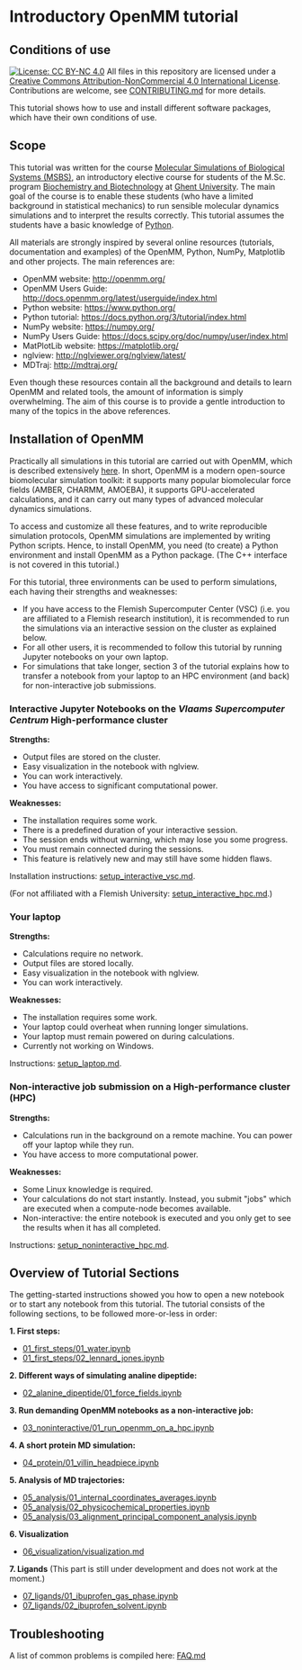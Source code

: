 # Introductory OpenMM tutorial

## Conditions of use

[![License: CC BY-NC 4.0](https://i.creativecommons.org/l/by-nc/4.0/88x31.png)](https://creativecommons.org/licenses/by-nc/4.0/)
All files in this repository are licensed under a [Creative Commons Attribution-NonCommercial 4.0 International License](http://creativecommons.org/licenses/by-nc/4.0/). Contributions are welcome, see [CONTRIBUTING.md](https://github.ugent.be/Py4Sci/.github/blob/main/CONTRIBUTING.md) for more details.

This tutorial shows how to use and install different software packages, which have their own conditions of use.


## Scope

This tutorial was written for the course [Molecular Simulations of Biological Systems (MSBS)](https://studiegids.ugent.be/2020/EN/studiefiches/C002727.pdf), an introductory elective course for students of the M.Sc. program [Biochemistry and Biotechnology](https://studiegids.ugent.be/2020/EN/FACULTY/C/MABA/CMBCBT/CMBCBT.html) at [Ghent University](https://www.ugent.be/en).
The main goal of the course is to enable these students (who have a limited background in statistical mechanics) to run sensible molecular dynamics simulations and to interpret the results correctly.
This tutorial assumes the students have a basic knowledge of [Python](https://www.python.org/).

All materials are strongly inspired by several online resources (tutorials, documentation and examples) of the OpenMM, Python, NumPy, Matplotlib and other projects.
The main references are:

* OpenMM website: http://openmm.org/
* OpenMM Users Guide: http://docs.openmm.org/latest/userguide/index.html
* Python website: https://www.python.org/
* Python tutorial: https://docs.python.org/3/tutorial/index.html
* NumPy website: https://numpy.org/
* NumPy Users Guide: https://docs.scipy.org/doc/numpy/user/index.html
* MatPlotLib website: https://matplotlib.org/
* nglview: http://nglviewer.org/nglview/latest/
* MDTraj: http://mdtraj.org/

Even though these resources contain all the background and details to learn OpenMM and related tools, the amount of information is simply overwhelming.
The aim of this course is to provide a gentle introduction to many of the topics in the above references.

## Installation of OpenMM

Practically all simulations in this tutorial are carried out with OpenMM, which is described extensively [here](http://docs.openmm.org/latest/userguide/library.html).
In short, OpenMM is a modern open-source biomolecular simulation toolkit: it supports many popular biomolecular force fields (AMBER, CHARMM, AMOEBA), it supports
GPU-accelerated calculations, and it can carry out many types of advanced molecular dynamics simulations.

To access and customize all these features, and to write reproducible simulation protocols, OpenMM simulations are implemented by writing Python scripts.
Hence, to install OpenMM, you need (to create) a Python environment and install OpenMM as a Python package.
(The C++ interface is not covered in this tutorial.)

For this tutorial, three environments can be used to perform simulations, each having their strengths and weaknesses:

- If you have access to the Flemish Supercomputer Center (VSC) (i.e. you are affiliated to a Flemish research institution), it is recommended to run the simulations via an interactive session on the cluster as explained below.
- For all other users, it is recommended to follow this tutorial by running Jupyter notebooks on your own laptop.
- For simulations that take longer, section 3 of the tutorial explains how to transfer a notebook from your laptop to an HPC environment (and back) for non-interactive job submissions.


### Interactive Jupyter Notebooks on the *Vlaams Supercomputer Centrum* High-performance cluster

**Strengths:**

- Output files are stored on the cluster.
- Easy visualization in the notebook with nglview.
- You can work interactively.
- You have access to significant computational power.

**Weaknesses:**

- The installation requires some work.
- There is a predefined duration of your interactive session.
- The session ends without warning, which may lose you some progress.
- You must remain connected during the sessions.
- This feature is relatively new and may still have some hidden flaws.

Installation instructions: [setup_interactive_vsc.md](setup_interactive_vsc.md).

(For not affiliated with a Flemish University: [setup_interactive_hpc.md](setup_interactive_hpc.md).)

### Your laptop

**Strengths:**

- Calculations require no network.
- Output files are stored locally.
- Easy visualization in the notebook with nglview.
- You can work interactively.

**Weaknesses:**

- The installation requires some work.
- Your laptop could overheat when running longer simulations.
- Your laptop must remain powered on during calculations.
- Currently not working on Windows.

Instructions: [setup_laptop.md](setup_laptop.md).


### Non-interactive job submission on a High-performance cluster (HPC)

**Strengths:**

- Calculations run in the background on a remote machine. You can power off your laptop while they run.
- You have access to more computational power.

**Weaknesses:**

- Some Linux knowledge is required.
- Your calculations do not start instantly.
  Instead, you submit "jobs" which are executed when a compute-node becomes available.
- Non-interactive: the entire notebook is executed and you only get to see the results when it has all completed.

Instructions: [setup_noninteractive_hpc.md](setup_noninteractive_hpc.md).


## Overview of Tutorial Sections

The getting-started instructions showed you how to open a new notebook or to start any notebook from this tutorial.
The tutorial consists of the following sections, to be followed more-or-less in order:

**1. First steps:**

- [01_first_steps/01_water.ipynb](01_first_steps/01_water.ipynb)
- [01_first_steps/02_lennard_jones.ipynb](01_first_steps/02_lennard_jones.ipynb)

**2. Different ways of simulating analine dipeptide:**

- [02_alanine_dipeptide/01_force_fields.ipynb](02_alanine_dipeptide/01_force_fields.ipynb)

**3. Run demanding OpenMM notebooks as a non-interactive job:**

- [03_noninteractive/01_run_openmm_on_a_hpc.ipynb](03_noninteractive/01_run_openmm_on_a_hpc.ipynb)

**4. A short protein MD simulation:**

- [04_protein/01_villin_headpiece.ipynb](04_protein/01_villin_headpiece.ipynb)

**5. Analysis of MD trajectories:**

- [05_analysis/01_internal_coordinates_averages.ipynb](05_analysis/01_internal_coordinates_averages.ipynb)
- [05_analysis/02_physicochemical_properties.ipynb](05_analysis/02_physicochemical_properties.ipynb)
- [05_analysis/03_alignment_principal_component_analysis.ipynb](05_analysis/03_alignment_principal_component_analysis.ipynb)

**6. Visualization**

- [06_visualization/visualization.md](06_visualization/visualization.md)

**7. Ligands** (This part is still under development and does not work at the moment.)

- [07_ligands/01_ibuprofen_gas_phase.ipynb](07_ligands/01_ibuprofen_gas_phase.ipynb)
- [07_ligands/02_ibuprofen_solvent.ipynb](07_ligands/02_ibuprofen_solvent.ipynb)


## Troubleshooting

A list of common problems is compiled here: [FAQ.md](FAQ.md)
